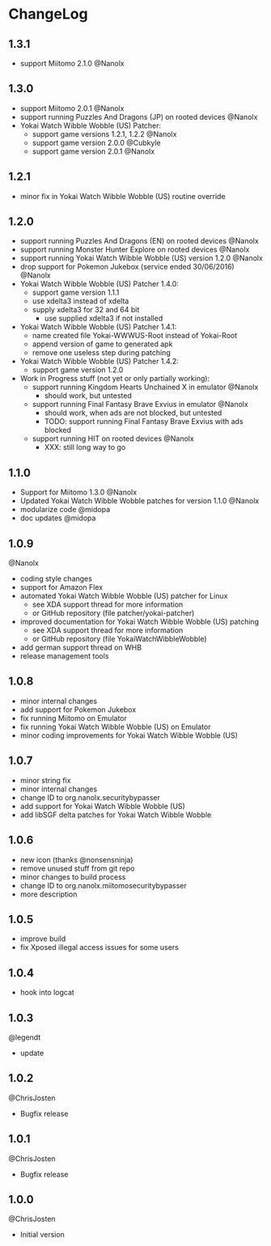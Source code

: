 # ChangeLog

## 1.3.1
- support Miitomo 2.1.0 @Nanolx

## 1.3.0
- support Miitomo 2.0.1 @Nanolx
- support running Puzzles And Dragons (JP) on rooted devices @Nanolx
- Yokai Watch Wibble Wobble (US) Patcher:
  - support game versions 1.2.1, 1.2.2 @Nanolx
  - support game version 2.0.0 @Cubkyle
  - support game version 2.0.1 @Nanolx

## 1.2.1
- minor fix in Yokai Watch Wibble Wobble (US) routine override

## 1.2.0
- support running Puzzles And Dragons (EN) on rooted devices @Nanolx
- support running Monster Hunter Explore on rooted devices @Nanolx
- support running Yokai Watch Wibble Wobble (US) version 1.2.0 @Nanolx
- drop support for Pokemon Jukebox (service ended 30/06/2016) @Nanolx
- Yokai Watch Wibble Wobble (US) Patcher 1.4.0:
  - support game version 1.1.1
  - use xdelta3 instead of xdelta
  - supply xdelta3 for 32 and 64 bit
    - use supplied xdelta3 if not installed
- Yokai Watch Wibble Wobble (US) Patcher 1.4.1:
  - name created file Yokai-WWWUS-Root instead of Yokai-Root
  - append version of game to generated apk
  - remove one useless step during patching
- Yokai Watch Wibble Wobble (US) Patcher 1.4.2:
  - support game version 1.2.0
- Work in Progress stuff (not yet or only partially working):
  - support running Kingdom Hearts Unchained X in emulator @Nanolx
    - should work, but untested
  - support running Final Fantasy Brave Exvius in emulator @Nanolx
    - should work, when ads are not blocked, but untested
    - TODO: support running Final Fantasy Brave Exvius with ads blocked
  - support running HIT on rooted devices @Nanolx
    - XXX: still long way to go

## 1.1.0
- Support for Miitomo 1.3.0 @Nanolx
- Updated Yokai Watch Wibble Wobble patches for version 1.1.0 @Nanolx
- modularize code @midopa
- doc updates @midopa

## 1.0.9
@Nanolx
- coding style changes
- support for Amazon Flex
- automated Yokai Watch Wibble Wobble (US) patcher for Linux
    - see XDA support thread for more information
    - or GitHub repository (file patcher/yokai-patcher)
- improved documentation for Yokai Watch Wibble Wobble (US) patching
    - see XDA support thread for more information
    - or GitHub repository (file YokaiWatchWibbleWobble)
- add german support thread on WHB
- release management tools

## 1.0.8
- minor internal changes
- add support for Pokemon Jukebox
- fix running Miitomo on Emulator
- fix running Yokai Watch Wibble Wobble (US) on Emulator
- minor coding improvements for Yokai Watch Wibble Wobble (US)

## 1.0.7
- minor string fix
- minor internal changes
- change ID to org.nanolx.securitybypasser
- add support for Yokai Watch Wibble Wobble (US)
- add libSGF delta patches for Yokai Watch Wibble Wobble

## 1.0.6
- new icon (thanks @nonsensninja)
- remove unused stuff from git repo
- minor changes to build process
- change ID to org.nanolx.miitomosecuritybypasser
- more description

## 1.0.5
- improve build
- fix Xposed illegal access issues for some users

## 1.0.4
- hook into logcat

## 1.0.3
@legendt
- update

## 1.0.2
@ChrisJosten
- Bugfix release

## 1.0.1
@ChrisJosten
- Bugfix release

## 1.0.0
@ChrisJosten
- Initial version
